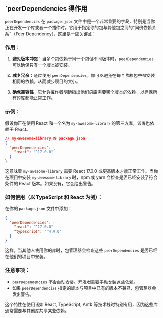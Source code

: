 ## `peerDependencies 得作用


`peerDependencies` 在 `package.json` 文件中是一个非常重要的字段，特别是当你正在开发一个库或者一个插件时。它用于指定你的包与其他包之间的“同侪依赖关系”（Peer Dependency）。这里是一些关键点：

### 作用：

1. **避免版本冲突**：当多个包依赖于同一个包但不同版本时，`peerDependencies` 可以确保只有一个版本被安装。
  
2. **减少冗余**：通过使用 `peerDependencies`，你可以避免在每个依赖包中都安装相同的依赖，从而减少项目的大小。
  
3. **确保兼容性**：它允许库作者明确指出他们的库需要哪个版本的依赖，以确保所有的库都能正常工作。

### 示例：

假设你正在使用 React 和一个名为 `my-awesome-library` 的第三方库，该库也依赖于 React。

```json
// my-awesome-library 的 package.json
{
  "peerDependencies": {
    "react": "^17.0.0"
  }
}
```

这意味着 `my-awesome-library` 需要 React 17.0.0 或更高版本才能正常工作。当你在项目中安装 `my-awesome-library` 时，npm 或 yarn 会检查是否已经安装了符合条件的 React 版本。如果没有，它会给出警告。

### 如何使用（以 TypeScript 和 React 为例）：

在你的 `package.json` 文件中添加：

```json
{
  "peerDependencies": {
    "react": "^17.0.0",
    "typescript": "^4.0.0"
  }
}
```

这样，当其他人使用你的库时，包管理器会检查这些 `peerDependencies` 是否已经在他们的项目中安装。

### 注意事项：

- `peerDependencies` 不会自动安装。开发者需要手动安装这些依赖。
- 如果 `peerDependencies` 指定的版本与项目中已有的版本不兼容，包管理器会发出警告。

这个特性在使用诸如 React, TypeScript, AntD 等技术栈时特别有用，因为这些库通常需要与其他库共享某些依赖。
